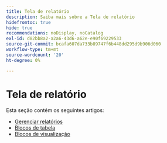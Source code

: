 ```yaml
---
title: Tela de relatório
description: Saiba mais sobre a Tela de relatório
hidefromtoc: true
hide: true
recommendations: noDisplay, noCatalog
exl-id: d82bb8a2-a2a6-43d6-a62e-e90f69229533
source-git-commit: bcafa607da733b89747f6b448dd295d9b906d060
workflow-type: tm+mt
source-wordcount: '20'
ht-degree: 0%

---
```


# Tela de relatório

Esta seção contém os seguintes artigos:

* [Gerenciar relatórios](../../reports-and-dashboards/reporting-canvas/manage-reports/manage-reports.md)
* [Blocos de tabela](../../reports-and-dashboards/reporting-canvas/table-blocks/table-blocks.md)
* [Blocos de visualização](../../reports-and-dashboards/reporting-canvas/visualization-blocks/visualization-blocks.md)
